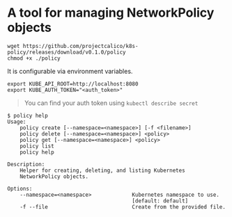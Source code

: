 # A tool for managing NetworkPolicy objects
```
wget https://github.com/projectcalico/k8s-policy/releases/download/v0.1.0/policy
chmod +x ./policy
```

It is configurable via environment variables. 
```
export KUBE_API_ROOT=http://localhost:8080
export KUBE_AUTH_TOKEN="<auth_token>"
```
> You can find your auth token using `kubectl describe secret`

```
$ policy help
Usage:
    policy create [--namespace=<namespace>] [-f <filename>]
    policy delete [--namespace=<namespace>] <policy>
    policy get [--namespace=<namespace>] <policy>
    policy list
    policy help

Description:
    Helper for creating, deleting, and listing Kubernetes
    NetworkPolicy objects.

Options:
    --namespace=<namespace>             Kubernetes namespace to use.
                                        [default: default]
    -f --file                           Create from the provided file.
```

